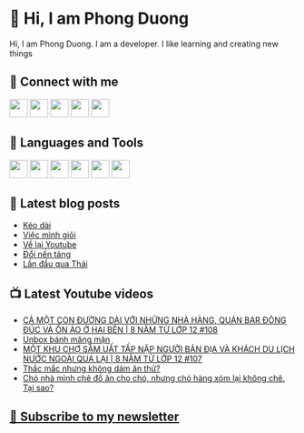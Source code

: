 # 👋 Hi, I am Phong Duong

Hi, I am Phong Duong. I am a developer. I like learning and creating new things

## 🔗 Connect with me
[<img height="32" width="32" src="https://cdn.jsdelivr.net/npm/simple-icons@v3/icons/youtube.svg" />](https://www.youtube.com/channel/UCXykqt3V2-9bYXKWZRcH0rA)
[<img height="32" width="32" src="https://cdn.jsdelivr.net/npm/simple-icons@v3/icons/instagram.svg" />](https://www.instagram.com/phongduonglh)
[<img height="32" width="32" src="https://cdn.jsdelivr.net/npm/simple-icons@v3/icons/twitter.svg" />](https://twitter.com/phongduonglh)
[<img height="32" width="32" src="https://cdn.jsdelivr.net/npm/simple-icons@v3/icons/facebook.svg" />](https://www.facebook.com/phongduonglh)
[<img height="32" width="32" src="https://cdn.jsdelivr.net/npm/simple-icons@v3/icons/linkedin.svg" />](https://www.linkedin.com/in/phongduonglh)

## 🧰 Languages and Tools

[<img height="32" width="32" src="https://cdn.jsdelivr.net/npm/simple-icons@v3/icons/javascript.svg" />](javascript)
[<img height="32" width="32" src="https://cdn.jsdelivr.net/npm/simple-icons@v3/icons/html5.svg" />](html5)
[<img height="32" width="32" src="https://cdn.jsdelivr.net/npm/simple-icons@v3/icons/css3.svg" />](css3)
[<img height="32" width="32" src="https://cdn.jsdelivr.net/npm/simple-icons@v3/icons/node-dot-js.svg" />](nodejs)
[<img height="32" width="32" src="https://cdn.jsdelivr.net/npm/simple-icons@v3/icons/react.svg" />](react)
[<img height="32" width="32" src="https://cdn.jsdelivr.net/npm/simple-icons@v3/icons/vue-dot-js.svg" />](vue)

## 📝 Latest blog posts

<!-- BLOG-POST-LIST:START -->
- [Kéo dài](https://phongduong.dev/blog/2021/08/keo-dai/)
- [Việc mình giỏi](https://phongduong.dev/blog/2021/08/viec-minh-gioi/)
- [Về lại Youtube](https://phongduong.dev/blog/2021/08/ve-lai-youtube/)
- [Đổi nền tảng](https://phongduong.dev/blog/2021/08/doi-nen-tang/)
- [Lần đầu qua Thái](https://phongduong.dev/blog/2021/08/lan-dau-qua-thai/)
<!-- BLOG-POST-LIST:END -->

## 📺 Latest Youtube videos

<!-- YOUTUBE-VIDEO-LIST:START -->
- [CẢ MỘT CON ĐƯỜNG DÀI VỚI NHỮNG NHÀ HÀNG, QUÁN BAR ĐÔNG ĐÚC VÀ ỒN ÀO Ở HAI BÊN | 8 NĂM TỪ LỚP 12 #108](https://www.youtube.com/watch?v=AetTW9kDrIg)
- [Unbox bánh măng mận](https://www.youtube.com/watch?v=tMLzGqicph0)
- [MỘT KHU CHỢ SẦM UẤT TẤP NẬP NGƯỜI BẢN ĐỊA VÀ KHÁCH DU LỊCH NƯỚC NGOÀI QUA LẠI | 8 NĂM TỪ LỚP 12 #107](https://www.youtube.com/watch?v=Vanfcqkt0Dw)
- [Thắc mắc nhưng không dám ăn thử?](https://www.youtube.com/watch?v=Uv6qUq81a-I)
- [Chó nhà mình chê đồ ăn cho chó, nhưng chó hàng xóm lại không chê. Tại sao?](https://www.youtube.com/watch?v=R8SDG6-NCD0)
<!-- YOUTUBE-VIDEO-LIST:END -->

## [💌 Subscribe to my newsletter](https://koogio.substack.com/)

